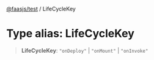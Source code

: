 [@faasjs/test](../README.md) / LifeCycleKey

# Type alias: LifeCycleKey

> **LifeCycleKey**: `"onDeploy"` \| `"onMount"` \| `"onInvoke"`
